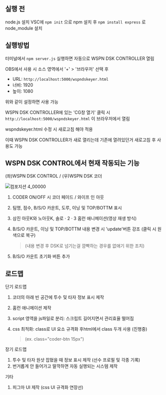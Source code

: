 ## 실행 전
node.js 설치
VSC에 ``` npm init ``` 으로 npm 설치 후 ``` npm install express ``` 로  node_module 설치

## 실행방법

터미널에서 ``` npm server.js ``` 실행하면 자동으로 WSPN DSK CONTROLLER 열림

OBS에서 사용 시 소스 영역에서 '+' > '브라우저' 선택 후 

- URL: ``` http://localhost:5000/wspndskeyer.html ```
- 너비: 1920
- 높이: 1080

위와 같이 설정하면 사용 가능

WSPN DSK CONTROLLER에 있는 'CG창 열기' 클릭 시 ``` http://localhost:5000/wspndskeyer.html ``` 이 브라우저에서 열림

wspndskeyer.html 수정 시 새로고침 해야 적용

이때 WSPN DSK CONTROLLER가 새로 열리는데 기존에 열려있던거 새로고침 후 사용도 가능

## WSPN DSK CONTROL에서 현재 작동되는 기능

(좌)WSPN DSK CONTROL / (우)WSPN DSK 코더

![컴포지션 4_00000](https://github.com/user-attachments/assets/3a7d68f6-d9c9-463f-9c98-35e2cf26bbb7)

1. CODER ON/OFF 시 코더 페이드 / 와이프 인 아웃
2. 팀명, 점수, B/S/O 카운트, 도루, 이닝 및 TOP/BOTTM 표시
3. 삼진 아웃K와 노아웃K, 솔로 · 2 · 3 홈런 애니메이션(영상 재생 방식)
5. B/S/O 카운트, 이닝 및 TOP/BOTTM 내용 변경 시 'update'버튼 강조 (클릭 시 원색으로 복구)

   > (내용 변경 후 DSK로 넘기는걸 깜빡하는 경우를 없애기 위한 조치)
6. B/S/O 카운트 초기화 버튼 추가

## 로드맵
단기 로드맵
1. 코더의 아래 빈 공간에 투수 및 타자 정보 표시 제작
2. 홈런 애니메이션 제작
3. script 영역을 js파일로 분리: 스크립트 길어지면서 관리효율 떨어짐
4. css 최적화: class로 UI 요소 규격화 후html에서 class 두개 사용 (진행중)

   > (ex. class="coder-btn 15px")


장기 로드맵
1. 투수 및 타자 원샷 잡혔을 때 정보 표시 제작 (선수 프로필 및 각종 기록)
2. 번거롭게 안 들어가고 딸깍하면 자동 실행되는 시스템 제작


기타
1. 피그마 UI 제작 (css UI 규격화 연장선)
